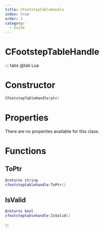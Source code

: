 ```yaml
---
title: CFootstepTableHandle
index: true
order: 2
category:
  - Guide
---
```


# CFootstepTableHandle

::: tabs
@tab Lua
# Constructor
```lua
CFootstepTableHandle(ptr)
```
# Properties
There are no properties available for this class.
# Functions
## ToPtr
```lua
@returns string
cfootsteptablehandle:ToPtr()
```
## IsValid
```lua
@returns bool
cfootsteptablehandle:IsValid()
```

:::